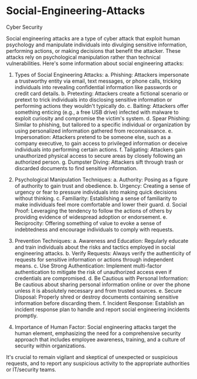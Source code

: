# Social-Engineering-Attacks
Cyber Security

Social engineering attacks are a type of cyber attack that exploit human psychology and manipulate individuals into divulging sensitive information, performing actions, or making decisions that benefit the attacker. These attacks rely on psychological manipulation rather than technical vulnerabilities. Here's some information about social engineering attacks:

1. Types of Social Engineering Attacks:
   a. Phishing: Attackers impersonate a trustworthy entity via email, text messages, or phone calls, tricking individuals into revealing confidential information like passwords or credit card details.
   b. Pretexting: Attackers create a fictional scenario or pretext to trick individuals into disclosing sensitive information or performing actions they wouldn't typically do.
   c. Baiting: Attackers offer something enticing (e.g., a free USB drive) infected with malware to exploit curiosity and compromise the victim's system.
   d. Spear Phishing: Similar to phishing, but tailored to a specific individual or organization by using personalized information gathered from reconnaissance.
   e. Impersonation: Attackers pretend to be someone else, such as a company executive, to gain access to privileged information or deceive individuals into performing certain actions.
   f. Tailgating: Attackers gain unauthorized physical access to secure areas by closely following an authorized person.
   g. Dumpster Diving: Attackers sift through trash or discarded documents to find sensitive information.

2. Psychological Manipulation Techniques:
   a. Authority: Posing as a figure of authority to gain trust and obedience.
   b. Urgency: Creating a sense of urgency or fear to pressure individuals into making quick decisions without thinking.
   c. Familiarity: Establishing a sense of familiarity to make individuals feel more comfortable and lower their guard.
   d. Social Proof: Leveraging the tendency to follow the actions of others by providing evidence of widespread adoption or endorsement.
   e. Reciprocity: Offering something of value to evoke a sense of indebtedness and encourage individuals to comply with requests.

3. Prevention Techniques:
   a. Awareness and Education: Regularly educate and train individuals about the risks and tactics employed in social engineering attacks.
   b. Verify Requests: Always verify the authenticity of requests for sensitive information or actions through independent means.
   c. Use Strong Authentication: Implement multi-factor authentication to mitigate the risk of unauthorized access even if credentials are compromised.
   d. Be Cautious with Personal Information: Be cautious about sharing personal information online or over the phone unless it is absolutely necessary and from trusted sources.
   e. Secure Disposal: Properly shred or destroy documents containing sensitive information before discarding them.
   f. Incident Response: Establish an incident response plan to handle and report social engineering incidents promptly.

4. Importance of Human Factor: Social engineering attacks target the human element, emphasizing the need for a comprehensive security approach that includes employee awareness, training, and a culture of security within organizations.

It's crucial to remain vigilant and skeptical of unexpected or suspicious requests, and to report any suspicious activity to the appropriate authorities or IT/security teams.

